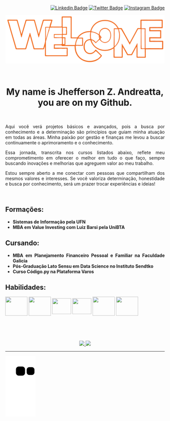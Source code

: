<div align="right">

[![Linkedin Badge](https://img.shields.io/badge/LinkedIn-0077B5?style=flat-square&logo=Linkedin&logoColor=white&link=https://www.linkedin.com/in/e-jhefferson-zardin-andreatta-8ab67723a/)](https://www.linkedin.com/in/e-jhefferson-zardin-andreatta-8ab67723a/)
[![Twitter Badge](https://img.shields.io/twitter/follow/:jhefferson_za)](https://twitter.com/jhefferson_za)
[![Instagram Badge](https://img.shields.io/badge/Instagram-E4405F?style=flat-square&logo=instagram&logoColor=white)](https://www.instagram.com/jhefferson_za/?hl=pt-br)

</div>
<div align="center">

[<img src="welcome.png"/>](https://www.linkedin.com/in/jhefferson-z-andreatta-8ab67723a/)

<br>

<h1>My name is Jhefferson Z. Andreatta, you are on my Github.</h1>

</div>

<br>

<div align="justify">

Aqui você verá projetos básicos e avançados, pois a busca por conhecimento e a determinação são princípios que guiam minha atuação em todas as áreas. Minha paixão por gestão e finanças me levou a buscar continuamente o aprimoramento e o conhecimento.

Essa jornada, transcrita nos cursos listados abaixo, reflete meu comprometimento em oferecer o melhor em tudo o que faço, sempre buscando inovações e melhorias que agreguem valor ao meu trabalho.

Estou sempre aberto a me conectar com pessoas que compartilham dos mesmos valores e interesses. Se você valoriza determinação, honestidade e busca por conhecimento, será um prazer trocar experiências e ideias!

<br>

<h2>Formações:</h2>

* **Sistemas de Informação pela UFN**
* **MBA em Value Investing com Luiz Barsi pela UniBTA**

<h2>Cursando:</h2>

* **MBA em Planejamento Financeiro Pessoal e Familiar na Faculdade Galicia**
* **Pós-Graduação Lato Sensu em Data Science no Instituto Sendtko**
* **Curso Código.py na Plataforma Varos**

</div>

<div style="display: inline_block">

<h2>Habilidades:</h2>
<img align="center" height="60" width="70" src="https://cdn.jsdelivr.net/gh/devicons/devicon@latest/icons/linux/linux-original.svg" />
<!--<img align="center" height="60" width="70" src="https://cdn.jsdelivr.net/gh/devicons/devicon@latest/icons/amazonwebservices/amazonwebservices-plain-wordmark.svg" /> -->
<img align="center" height="60" width="70" src="https://cdn.jsdelivr.net/gh/devicons/devicon@latest/icons/python/python-original-wordmark.svg" />
<img align="center" height="50" width="60" src="https://cdn.jsdelivr.net/gh/devicons/devicon@latest/icons/vscode/vscode-original-wordmark.svg" />
<img align="center" height="50" width="60" src="https://cdn.jsdelivr.net/gh/devicons/devicon@latest/icons/jupyter/jupyter-original-wordmark.svg" />
<img align="center" height="60" width="70" src="https://cdn.jsdelivr.net/gh/devicons/devicon@latest/icons/mysql/mysql-original-wordmark.svg" />
<img align="center" height="60" width="70" src="https://cdn.jsdelivr.net/gh/devicons/devicon@latest/icons/html5/html5-plain-wordmark.svg" />
<!-- <img align="center" height="50" width="60" src="https://cdn.jsdelivr.net/gh/devicons/devicon@latest/icons/css3/css3-plain-wordmark.svg" /> -->
</div>

<br><br><br>

<div align="center">

<a href="https://github.com/ejzandreatta">

<img height="145em" src="https://github-readme-stats.vercel.app/api?username=ejzandreatta&count_private=true&include_all_commits=true&show_icons=true&theme=dracula&hide_border=false&show_owner=true"/>

<img height="145em" src="https://github-readme-stats.vercel.app/api/top-langs/?username=ejzandreatta&theme=dracula&hide_border=false&&layout=compact"/>

</a>

</div>

---

![Snake animation](https://github.com/ejzandreatta/ejzandreatta/blob/output/github-contribution-grid-snake.svg)
